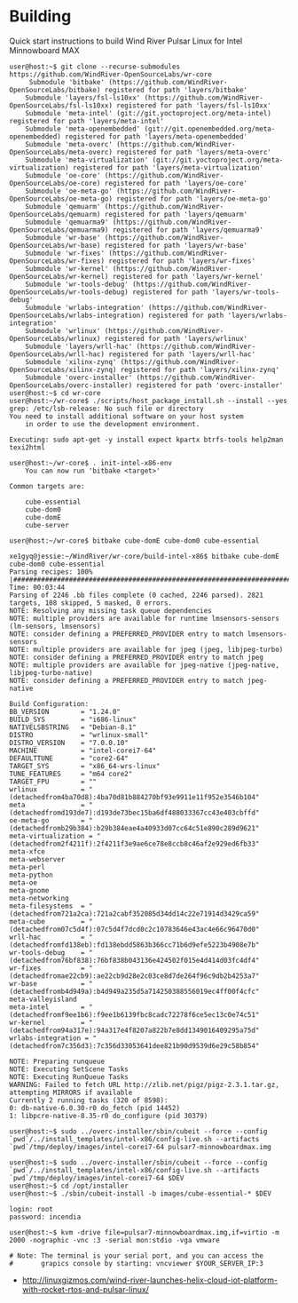 Building
==

Quick start instructions to build Wind River Pulsar Linux for Intel Minnowboard MAX

    user@host:~$ git clone --recurse-submodules https://github.com/WindRiver-OpenSourceLabs/wr-core
         Submodule 'bitbake' (https://github.com/WindRiver-OpenSourceLabs/bitbake) registered for path 'layers/bitbake'
        Submodule 'layers/fsl-ls10xx' (https://github.com/WindRiver-OpenSourceLabs/fsl-ls10xx) registered for path 'layers/fsl-ls10xx'
        Submodule 'meta-intel' (git://git.yoctoproject.org/meta-intel) registered for path 'layers/meta-intel'
        Submodule 'meta-openembedded' (git://git.openembedded.org/meta-openembedded) registered for path 'layers/meta-openembedded'
        Submodule 'meta-overc' (https://github.com/WindRiver-OpenSourceLabs/meta-overc) registered for path 'layers/meta-overc'
        Submodule 'meta-virtualization' (git://git.yoctoproject.org/meta-virtualization) registered for path 'layers/meta-virtualization'
        Submodule 'oe-core' (https://github.com/WindRiver-OpenSourceLabs/oe-core) registered for path 'layers/oe-core'
        Submodule 'oe-meta-go' (https://github.com/WindRiver-OpenSourceLabs/oe-meta-go) registered for path 'layers/oe-meta-go'
        Submodule 'qemuarm' (https://github.com/WindRiver-OpenSourceLabs/qemuarm) registered for path 'layers/qemuarm'
        Submodule 'qemuarma9' (https://github.com/WindRiver-OpenSourceLabs/qemuarma9) registered for path 'layers/qemuarma9'
        Submodule 'wr-base' (https://github.com/WindRiver-OpenSourceLabs/wr-base) registered for path 'layers/wr-base'
        Submodule 'wr-fixes' (https://github.com/WindRiver-OpenSourceLabs/wr-fixes) registered for path 'layers/wr-fixes'
        Submodule 'wr-kernel' (https://github.com/WindRiver-OpenSourceLabs/wr-kernel) registered for path 'layers/wr-kernel'
        Submodule 'wr-tools-debug' (https://github.com/WindRiver-OpenSourceLabs/wr-tools-debug) registered for path 'layers/wr-tools-debug'
        Submodule 'wrlabs-integration' (https://github.com/WindRiver-OpenSourceLabs/wrlabs-integration) registered for path 'layers/wrlabs-integration'
        Submodule 'wrlinux' (https://github.com/WindRiver-OpenSourceLabs/wrlinux) registered for path 'layers/wrlinux'
        Submodule 'layers/wrll-hac' (https://github.com/WindRiver-OpenSourceLabs/wrll-hac) registered for path 'layers/wrll-hac'
        Submodule 'xilinx-zynq' (https://github.com/WindRiver-OpenSourceLabs/xilinx-zynq) registered for path 'layers/xilinx-zynq'
        Submodule 'overc-installer' (https://github.com/WindRiver-OpenSourceLabs/overc-installer) registered for path 'overc-installer'
    user@host:~$ cd wr-core
    user@host:~/wr-core$ ./scripts/host_package_install.sh --install --yes
    grep: /etc/lsb-release: No such file or directory
    You need to install additional software on your host system
        in order to use the development environment.
    
    Executing: sudo apt-get -y install expect kpartx btrfs-tools help2man texi2html 
    
    user@host:~/wr-core$ . init-intel-x86-env
        You can now run 'bitbake <target>'

    Common targets are:
    
        cube-essential 
        cube-dom0 
        cube-domE
        cube-server
    
    user@host:~/wr-core$ bitbake cube-domE cube-dom0 cube-essential
        
    xe1gyq@jessie:~/WindRiver/wr-core/build-intel-x86$ bitbake cube-domE cube-dom0 cube-essential
    Parsing recipes: 100% |###################################################################################| Time: 00:03:44
    Parsing of 2246 .bb files complete (0 cached, 2246 parsed). 2821 targets, 108 skipped, 5 masked, 0 errors.
    NOTE: Resolving any missing task queue dependencies
    NOTE: multiple providers are available for runtime lmsensors-sensors (lm-sensors, lmsensors)
    NOTE: consider defining a PREFERRED_PROVIDER entry to match lmsensors-sensors
    NOTE: multiple providers are available for jpeg (jpeg, libjpeg-turbo)
    NOTE: consider defining a PREFERRED_PROVIDER entry to match jpeg
    NOTE: multiple providers are available for jpeg-native (jpeg-native, libjpeg-turbo-native)
    NOTE: consider defining a PREFERRED_PROVIDER entry to match jpeg-native
    
    Build Configuration:
    BB_VERSION        = "1.24.0"
    BUILD_SYS         = "i686-linux"
    NATIVELSBSTRING   = "Debian-8.1"
    DISTRO            = "wrlinux-small"
    DISTRO_VERSION    = "7.0.0.10"
    MACHINE           = "intel-corei7-64"
    DEFAULTTUNE       = "core2-64"
    TARGET_SYS        = "x86_64-wrs-linux"
    TUNE_FEATURES     = "m64 core2"
    TARGET_FPU        = ""
    wrlinux           = "(detachedfrom4ba70d8):4ba70d81b884270bf93e9911e11f952e3546b104"
    meta              = "(detachedfromd193de7):d193de73bec15ba6df488033367cc43e403cbffd"
    oe-meta-go        = "(detachedfromb29b384):b29b384eae4a40933d07cc64c51e890c289d9621"
    meta-virtualization = "(detachedfrom2f4211f):2f4211f3e9ae6ce78e8ccb8c46af2e929ed6fb33"
    meta-xfce         
    meta-webserver    
    meta-perl         
    meta-python       
    meta-oe           
    meta-gnome        
    meta-networking   
    meta-filesystems  = "(detachedfrom721a2ca):721a2cabf352085d34dd14c22e71914d3429ca59"
    meta-cube         = "(detachedfrom07c5d4f):07c5d4f7dcd0c2c10783646e43ac4e66c96470d0"
    wrll-hac          = "(detachedfromfd138eb):fd138ebdd5863b366cc71b6d9efe5223b4908e7b"
    wr-tools-debug    = "(detachedfrom76bf838):76bf838b043136e424502f015e4d414d03fc4df4"
    wr-fixes          = "(detachedfromae22cb9):ae22cb9d28e2c03ce8d7de264f96c9db2b4253a7"
    wr-base           = "(detachedfromb4d949a):b4d949a235d5a714250388556019ec4ff00f4cfc"
    meta-valleyisland 
    meta-intel        = "(detachedfromf9ee1b6):f9ee1b6139fbc8cadc72278f6ce5ec13c0e74c51"
    wr-kernel         = "(detachedfrom94a317e):94a317e4f8207a822b7e8dd1349016409295a75d"
    wrlabs-integration = "(detachedfrom7c356d3):7c356d33053641dee821b90d9539d6e29c58b854"
    
    NOTE: Preparing runqueue
    NOTE: Executing SetScene Tasks
    NOTE: Executing RunQueue Tasks
    WARNING: Failed to fetch URL http://zlib.net/pigz/pigz-2.3.1.tar.gz, attempting MIRRORS if available
    Currently 2 running tasks (320 of 8598):
    0: db-native-6.0.30-r0 do_fetch (pid 14452)
    1: libpcre-native-8.35-r0 do_configure (pid 30379)
    
    user@host:~$ sudo ../overc-installer/sbin/cubeit --force --config `pwd`/../install_templates/intel-x86/config-live.sh --artifacts `pwd`/tmp/deploy/images/intel-corei7-64 pulsar7-minnowboardmax.img
    
    user@host:~$ sudo ../overc-installer/sbin/cubeit --force --config `pwd`/../install_templates/intel-x86/config-live.sh --artifacts `pwd`/tmp/deploy/images/intel-corei7-64 $DEV
    user@host:~$ cd /opt/installer
    user@host:~$ ./sbin/cubeit-install -b images/cube-essential-* $DEV

    login: root
    password: incendia

    user@host:~$ kvm -drive file=pulsar7-minnowboardmax.img,if=virtio -m 2000 -nographic -vnc :3 -serial mon:stdio -vga vmware

    # Note: The terminal is your serial port, and you can access the
    #       grapics console by starting: vncviewer $YOUR_SERVER_IP:3


- http://linuxgizmos.com/wind-river-launches-helix-cloud-iot-platform-with-rocket-rtos-and-pulsar-linux/

